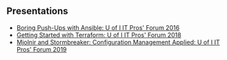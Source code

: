 ## Presentations

- [Boring Push-Ups with Ansible: U of I IT Pros' Forum  2016](http://edward.delaporte.us/presentation-ansible/#1)
- [Getting Started with Terraform: U of I IT Pros' Forum 2018](/ITPros2018.html)
- [Mjolnir and Stormbreaker: Configuration Management Applied: U of I IT Pros' Forum 2019](https://www.itproforum.illinois.edu/sessions)

